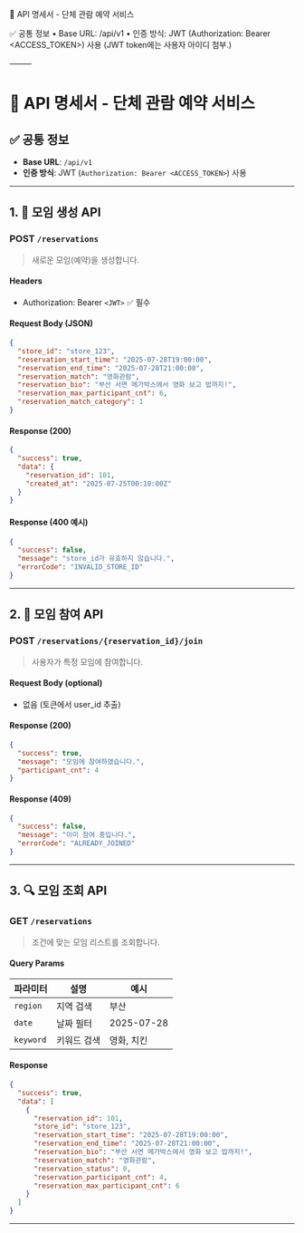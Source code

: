 📘 API 명세서 - 단체 관람 예약 서비스

✅ 공통 정보
	•	Base URL: /api/v1
	•	인증 방식: JWT (Authorization: Bearer <ACCESS_TOKEN>) 사용 (JWT token에는 사용자 아이디 첨부.)

⸻

# 📘 API 명세서 - 단체 관람 예약 서비스

## ✅ 공통 정보

* **Base URL**: `/api/v1`
* **인증 방식**: JWT (`Authorization: Bearer <ACCESS_TOKEN>`) 사용

---

## 1. 🧾 모임 생성 API

### POST `/reservations`

> 새로운 모임(예약)을 생성합니다.

#### Headers

* Authorization: Bearer `<JWT>` ✅ 필수

#### Request Body (JSON)

```json
{
  "store_id": "store_123",
  "reservation_start_time": "2025-07-28T19:00:00",
  "reservation_end_time": "2025-07-28T21:00:00",
  "reservation_match": "영화관람",
  "reservation_bio": "부산 서면 메가박스에서 영화 보고 밥까지!",
  "reservation_max_participant_cnt": 6,
  "reservation_match_category": 1
}
```

#### Response (200)

```json
{
  "success": true,
  "data": {
    "reservation_id": 101,
    "created_at": "2025-07-25T00:10:00Z"
  }
}
```

#### Response (400 예시)

```json
{
  "success": false,
  "message": "store_id가 유효하지 않습니다.",
  "errorCode": "INVALID_STORE_ID"
}
```

---

## 2. 🙋 모임 참여 API

### POST `/reservations/{reservation_id}/join`

> 사용자가 특정 모임에 참여합니다.

#### Request Body (optional)

* 없음 (토큰에서 user\_id 추출)

#### Response (200)

```json
{
  "success": true,
  "message": "모임에 참여하였습니다.",
  "participant_cnt": 4
}
```

#### Response (409)

```json
{
  "success": false,
  "message": "이미 참여 중입니다.",
  "errorCode": "ALREADY_JOINED"
}
```

---

## 3. 🔍 모임 조회 API

### GET `/reservations`

> 조건에 맞는 모임 리스트를 조회합니다.

#### Query Params

| 파라미터      | 설명     | 예시         |
| --------- | ------ | ---------- |
| `region`  | 지역 검색  | 부산         |
| `date`    | 날짜 필터  | 2025-07-28 |
| `keyword` | 키워드 검색 | 영화, 치킨     |

#### Response

```json
{
  "success": true,
  "data": [
    {
      "reservation_id": 101,
      "store_id": "store_123",
      "reservation_start_time": "2025-07-28T19:00:00",
      "reservation_end_time": "2025-07-28T21:00:00",
      "reservation_bio": "부산 서면 메가박스에서 영화 보고 밥까지!",
      "reservation_match": "영화관람",
      "reservation_status": 0,
      "reservation_participant_cnt": 4,
      "reservation_max_participant_cnt": 6
    }
  ]
}
```

---
